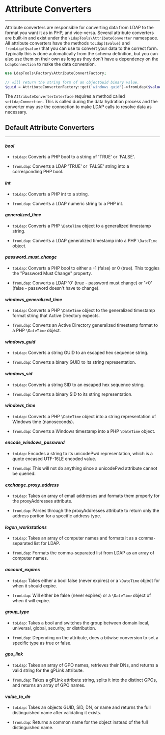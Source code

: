 # Attribute Converters
---------------------

Attribute converters are responsible for converting data from LDAP to the format you want it as in PHP, and vice-versa.
Several attribute converters are built-in and exist under the `\LdapTools\AttributeConverter` namespace. All attribute
converters have the methods `toLdap($value)` and `fromLdap($value)` that you can use to convert your data to the correct
form. Typically this is done automatically from the schema definition, but you can also use them on their own as long as
they don't have a dependency on the `LdapConnection` to make the data conversion.
 
```php
use LdapTools\Factory\AttributeConvertFactory;
 
// will return the string form of an objectGuid binary value.
$guid = AttributeConverterFactory::get('windows_guid')->fromLdap($value)
```

The `AttributeConverterInterface` requires a method called `setLdapConnection`. This is called during the data hydration
process and the converter may use the connection to make LDAP calls to resolve data as necessary.

## Default Attribute Converters
-------------------------------

#### *bool* 
  * `toLdap`: Converts a PHP bool to a string of 'TRUE' or 'FALSE'.

  * `fromLdap`: Converts a LDAP 'TRUE' or 'FALSE' string into a corresponding PHP bool.
  
#### *int* 
  * `toLdap`: Converts a PHP int to a string.

  * `fromLdap`: Converts a LDAP numeric string to a PHP int.
  
#### *generalized_time*
  * `toLdap`: Converts a PHP `\DateTime` object to a generalized timestamp string.

  * `fromLdap`: Converts a LDAP generalized timestamp into a PHP `\DateTime` object.

#### *password_must_change*
  * `toLdap`: Converts a PHP bool to either a -1 (false) or 0 (true). This toggles the "Password Must Change" property.
  
  * `fromLdap`: Converts a LDAP '0' (true - password must change) or '>0' (false - password doesn't have to change).
   
#### *windows_generalized_time*
  * `toLdap`: Converts a PHP `\DateTime` object to the generalized timestamp format string that Active Directory expects.
  
  * `fromLdap`: Converts an Active Directory generalized timestamp format to a PHP `\DateTime` object.

#### *windows_guid*
  * `toLdap`: Converts a string GUID to an escaped hex sequence string.

  * `fromLdap`: Converts a binary GUID to its string representation.
  
#### *windows_sid*
  * `toLdap`: Converts a string SID to an escaped hex sequence string.
  
  * `fromLdap`: Converts a binary SID to its string representation.
  
#### *windows_time*
  * `toLdap`: Converts a PHP `\DateTime` object into a string representation of Windows time (nanoseconds).
  
  * `fromLdap`: Converts a Windows timestamp into a PHP `\DateTime` object.
  
#### *encode_windows_password*
  * `toLdap`: Encodes a string to its unicodePwd representation, which is a quote encased UTF-16LE encoded value.
  
  * `fromLdap`: This will not do anything since a unicodePwd attribute cannot be queried.
  
#### *exchange_proxy_address*
  * `toLdap`: Takes an array of email addresses and formats them properly for the proxyAddresses attribute.
  
  * `fromLdap`: Parses through the proxyAddresses attribute to return only the address portion for a specific address type.
  
#### *logon_workstations*
  * `toLdap`: Takes an array of computer names and formats it as a comma-separated list for LDAP.
  
  * `fromLdap`: Formats the comma-separated list from LDAP as an array of computer names.
  
#### *account_expires*
  * `toLdap`: Takes either a bool false (never expires) or a `\DateTime` object for when it should expire.
  
  * `fromLdap`: Will either be false (never expires) or a `\DateTime` object of when it will expire.
  
#### *group_type*
  * `toLdap`: Takes a bool and switches the group between domain local, universal, global, security, or distribution.

  * `fromLdap`: Depending on the attribute, does a bitwise conversion to set a specific type as true or false.

#### *gpo_link*
  * `toLdap`: Takes an array of GPO names, retrieves their DNs, and returns a valid string for the gPLink attribute.

  * `fromLdap`: Takes a gPLink attribute string, splits it into the distinct GPOs, and returns an array of GPO names.

#### *value_to_dn*
  * `toLdap`: Takes an objects GUID, SID, DN, or name and returns the full distinguished name after validating it exists.

  * `fromLdap`: Returns a common name for the object instead of the full distinguished name.

  
